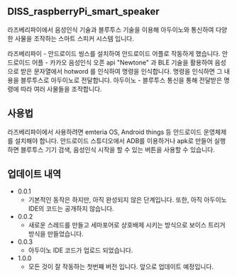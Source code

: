 ## DISS_raspberryPi_smart_speaker
라즈베리파이에서 음성인식 기술과 블루투스 기술을 이용해 아두이노와 통신하여 다양한 사물을 조작하는 스마트 스피커 시스템 입니다.
 
 라즈베리파이 - 안드로이드 씽스를 설치하여 안드로이드 어플로 작동하게 했습니다.
 안드로이드 어플 - 카카오 음성인식 오픈 api "Newtone" 과 BLE 기술을 활용하여 음성으로 받은 문자열에서 hotword 를 인식하여 명령을 인식합니다. 명령을 인식하면 그 내용을 블루투스로 아두이노로 전달합니다.
 아두이노 - 블루투스 통신을 통해 전달받은 명령에 따라 여러 사물들을 조작합니다.

## 사용법
라즈베리파이에서 사용하려면 emteria OS, Android things 등 안드로이드 운영체제를 설치해야 합니다. 안드로이드 스튜디오에서 ADB를 이용하거나 apk로 만들어 실행하면 블루투스 기기 검색, 음성인식 시작을 할 수 있는 버튼을 사용할 수 있습니다.

## 업데이트 내역
* 0.0.1
    * 기본적인 동작은 하지만, 아직 완성되지 않은 단계입니다. 또한, 아직 아두이노 IDE의 코드는 공개하지 않습니다.
* 0.0.2  
    * 새로운 스레드를 만들고 세마포어로 상호배제 시키는 방식으로 보이스 트리거 방식을 만들었습니다.
* 0.0.3
    * 아두이노 IDE 코드가 업로드 되었습니다.
* 1.0.0
    * 모든 것이 잘 작동하는 첫번째 버전 입니다. 앞으로 업데이트 예정입니다.
